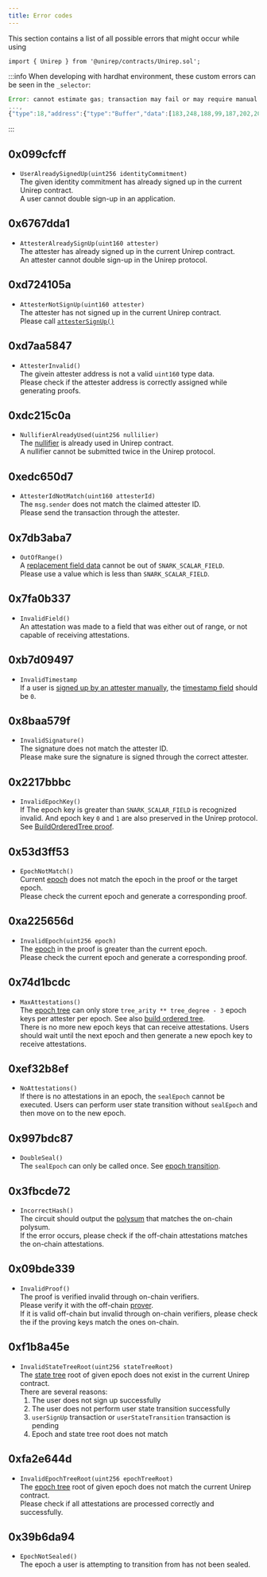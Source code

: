 ```yaml
---
title: Error codes
---
```


This section contains a list of all possible errors that might occur while using
```sol
import { Unirep } from '@unirep/contracts/Unirep.sol';
```

:::info
When developing with hardhat environment, these custom errors can be seen in the `_selector`:
```js
Error: cannot estimate gas; transaction may fail or may require manual gas limit
...,
{"type":18,"address":{"type":"Buffer","data":[183,248,188,99,187,202,209,129,85,32,19,8,200,243,84,11,7,248,79,94]},"message":{"value":{"type":"Buffer","data":[103,103,221,161,0,0,0,0,0,0,0,0,0,0,0,0,165,28,31,194,240,209,161,184,73,78,209,254,49,45,124,58,120,237,145,192]},"_selector":"6767dda1"},"isInvalidOpcodeError":false}],"data":"0x6767dda1000000000000000000000000a51c1fc2f0d1a1b8494ed1fe312d7c3a78ed91c0"}, code=UNPREDICTABLE_GAS_LIMIT, version=providers/5.7.2)
```
:::

## 0x099cfcff
- `UserAlreadySignedUp(uint256 identityCommitment)` <br/>
The given identity commitment has already signed up in the current Unirep contract. <br/>
A user cannot double sign-up in an application.

## 0x6767dda1
- `AttesterAlreadySignUp(uint160 attester)` <br/>
The attester has already signed up in the current Unirep contract. <br/>
An attester cannot double sign-up in the Unirep protocol.

## 0xd724105a
- `AttesterNotSignUp(uint160 attester)`<br/>
The attester has not signed up in the current Unirep contract. <br/>
Please call [`attesterSignUp()`](unirep-sol#attestersignup)

## 0xd7aa5847
- `AttesterInvalid()`<br/>
The givein attester address is not a valid `uint160` type data. <br/>
Please check if the attester address is correctly assigned while generating proofs.

## 0xdc215c0a
- `NullifierAlreadyUsed(uint256 nullilier)`<br/>
The [nullifier](../protocol/nullifiers) is already used in Unirep contract. <br/>
A nullifier cannot be submitted twice in the Unirep protocol.

## 0xedc650d7
- `AttesterIdNotMatch(uint160 attesterId)`<br/>
The `msg.sender` does not match the claimed attester ID. <br/>
Please send the transaction through the attester.

## 0x7db3aba7
- `OutOfRange()`<br/>
    A [replacement field data](../protocol/data.md#replacement-field) cannot be out of `SNARK_SCALAR_FIELD`.<br/>
    Please use a value which is less than `SNARK_SCALAR_FIELD`.

## 0x7fa0b337
- `InvalidField()`<br />
    An attestation was made to a field that was either out of range, or not capable of receiving attestations.

## 0xb7d09497
- `InvalidTimestamp`<br/>
    If a user is [signed up by an attester manually](unirep-sol.md#manualusersignup), the [timestamp field](../protocol/data.md) should be `0`.

## 0x8baa579f
- `InvalidSignature()`<br/>
The signature does not match the attester ID. <br/>
Please make sure the signature is signed through the correct attester.

## 0x2217bbbc
- `InvalidEpochKey()`<br/>
    If The epoch key is greater than `SNARK_SCALAR_FIELD` is recognized invalid. And epoch key `0` and `1` are also preserved in the Unirep protocol. See [BuildOrderedTree proof](../circuits-api/build-ordered-tree.md).

## 0x53d3ff53
- `EpochNotMatch()` <br/>
    Current [epoch](../protocol/epoch.md) does not match the epoch in the proof or the target epoch. <br/>
    Please check the current epoch and generate a corresponding proof.

## 0xa225656d
- `InvalidEpoch(uint256 epoch)`<br/>
    The [epoch](../protocol/epoch.md) in the proof is greater than the current epoch. <br/>
    Please check the current epoch and generate a corresponding proof.

## 0x74d1bcdc
- `MaxAttestations()`<br/>
    The [epoch tree](../protocol/trees.md#epoch-tree) can only store `tree_arity ** tree_degree - 3` epoch keys per attester per epoch. See also [build ordered tree](../circuits-api/circuits.md#build-ordered-tree).<br/>
    There is no more new epoch keys that can receive attestations. Users should wait until the next epoch and then generate a new epoch key to receive attestations.

## 0xef32b8ef
- `NoAttestations()`<br/>
    If there is no attestations in an epoch, the `sealEpoch` cannot be executed. Users can perform user state transition without `sealEpoch` and then move on to the new epoch.

## 0x997bdc87
- `DoubleSeal()`<br/>
    The `sealEpoch` can only be called once. See [epoch transition](../protocol/epoch.md#epoch-transition).

## 0x3fbcde72
- `IncorrectHash()`<br/>
    The circuit should output the [polysum](../protocol/polysum.md#polysum) that matches the on-chain polysum. <br/>
    If the error occurs, please check if the off-chain attestations matches the on-chain attestations.

## 0x09bde339
- `InvalidProof()`<br/>
    The proof is verified invalid through on-chain verifiers. <br/>
    Please verify it with the off-chain [prover](../circuits-api/prover.md). <br/>
    If it is valid off-chain but invalid through on-chain verifiers, please check the if the proving keys match the ones on-chain.

## 0xf1b8a45e
- `InvalidStateTreeRoot(uint256 stateTreeRoot)`<br/>
    The [state tree](../protocol/trees.md#state-tree) root of given epoch does not exist in the current Unirep contract. <br/>
    There are several reasons:
    1. The user does not sign up successfully
    2. The user does not perform user state transition successfully
    3. `userSignUp` transaction or `userStateTransition` transaction is pending
    4. Epoch and state tree root does not match

## 0xfa2e644d
- `InvalidEpochTreeRoot(uint256 epochTreeRoot)`<br/>
    The [epoch tree](../protocol/trees.md#epoch-tree) root of given epoch does not match the current Unirep contract. <br/>
    Please check if all attestations are processed correctly and successfully.

## 0x39b6da94
- `EpochNotSealed()`<br/>
    The epoch a user is attempting to transition from has not been sealed.